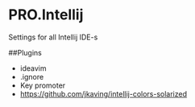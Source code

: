 # PRO.Intellij
Settings for all Intellij IDE-s

##Plugins
 - ideavim
 - .ignore
 - Key promoter
 - https://github.com/jkaving/intellij-colors-solarized
